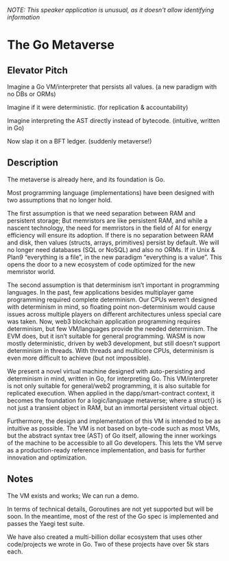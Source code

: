 _NOTE: This speaker application is unusual, as it doesn't allow identifying
information_

# The Go Metaverse

## Elevator Pitch

Imagine a Go VM/interpreter that persists all values. (a new paradigm with no
DBs or ORMs)

Imagine if it were deterministic. (for replication & accountability)

Imagine interpreting the AST directly instead of bytecode. (intuitive, written
in Go)

Now slap it on a BFT ledger. (suddenly metaverse!)

## Description

The metaverse is already here, and its foundation is Go.

Most programming language (implementations) have been designed with two
assumptions that no longer hold.

The first assumption is that we need separation between RAM and persistent
storage; But memristors are like persistent RAM, and while a nascent
technology, the need for memristors in the field of AI for energy efficiency
will ensure its adoption. If there is no separation between RAM and disk, then
values (structs, arrays, primitives) persist by default. We will no longer need
databases (SQL or NoSQL) and also no ORMs. If in Unix & Plan9 “everything is a
file”, in the new paradigm “everything is a value”. This opens the door to a
new ecosystem of code optimized for the new memristor world.

The second assumption is that determinism isn’t important in programming
languages. In the past, few applications besides multiplayer game programming
required complete determinism. Our CPUs weren’t designed with determinism in
mind, so floating point non-determinism would cause issues across multiple
players on different architectures unless special care was taken. Now, web3
blockchain application programming requires determinism, but few VM/languages
provide the needed determinism. The EVM does, but it isn’t suitable for general
programming. WASM is now mostly deterministic, driven by web3 development, but
still doesn’t support determinism in threads. With threads and multicore CPUs,
determinism is even more difficult to achieve (but not impossible).

We present a novel virtual machine designed with auto-persisting and
determinism in mind, written in Go, for interpreting Go. This VM/interpreter is
not only suitable for general/web2 programming, it is also suitable for
replicated execution. When applied in the dapp/smart-contract context, it
becomes the foundation for a logic/language metaverse; where a struct{} is not
just a transient object in RAM, but an immortal persistent virtual object.

Furthermore, the design and implementation of this VM is intended to be as
intuitive as possible. The VM is not based on byte-code such as most VMs, but
the abstract syntax tree (AST) of Go itself, allowing the inner workings of the
machine to be accessible to all Go developers. This lets the VM serve as a
production-ready reference implementation, and basis for further innovation and
optimization.

## Notes

The VM exists and works; We can run a demo.

In terms of technical details, Goroutines are not yet supported but will be
soon. In the meantime, most of the rest of the Go spec is implemented and
passes the Yaegi test suite.

We have also created a multi-billion dollar ecosystem that uses other
code/projects we wrote in Go. Two of these projects have over 5k stars each.

